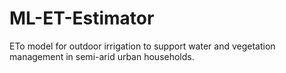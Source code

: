 # ML-ET-Estimator
ETo model for  outdoor irrigation to support water and vegetation management in semi-arid urban households.
